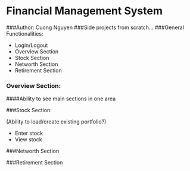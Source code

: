 # Financial Management System
###Author: Cuong Nguyen
###Side projects from scratch...
###General Functionalities:

- Login/Logout
- Overview Section
- Stock Section
- Networth Section
- Retirement Section

### Overview Section:
####Ability to see main sections in one area

###Stock Section:

(Ability to load/create existing portfolio?)
- Enter stock
- View stock

###Networth Section

###Retirement Section





